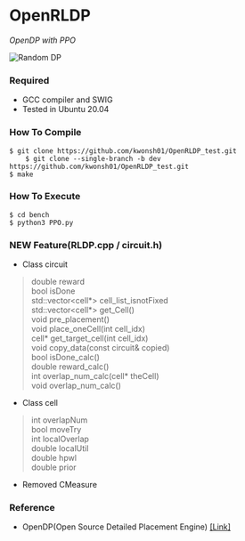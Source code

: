 # OpenRLDP
*OpenDP with PPO*

![Random DP](https://user-images.githubusercontent.com/88278994/206904712-639e90f2-1295-47e4-bac4-a54263cdac63.gif)


### Required
* GCC compiler and SWIG
* Tested in Ubuntu 20.04

### How To Compile
    $ git clone https://github.com/kwonsh01/OpenRLDP_test.git
        $ git clone --single-branch -b dev https://github.com/kwonsh01/OpenRLDP_test.git
    $ make

### How To Execute
    $ cd bench
    $ python3 PPO.py

### NEW Feature(RLDP.cpp / circuit.h)  
* Class circuit  
>double reward  
>bool isDone  
>std::vector<cell*> cell_list_isnotFixed  
>std::vector<cell*> get_Cell()  
>void pre_placement()  
>void place_oneCell(int cell_idx)  
>cell* get_target_cell(int cell_idx)  
>void copy_data(const circuit& copied)  
>bool isDone_calc()  
>double reward_calc()  
>int overlap_num_calc(cell* theCell)  
>void overlap_num_calc()  
* Class cell
>int overlapNum  
>bool moveTry  
>int localOverlap  
>double localUtil  
>double hpwl  
>double prior    
* Removed CMeasure

### Reference
* OpenDP(Open Source Detailed Placement Engine) [[Link]](https://github.com/sanggido/OpenDP/tree/master)
